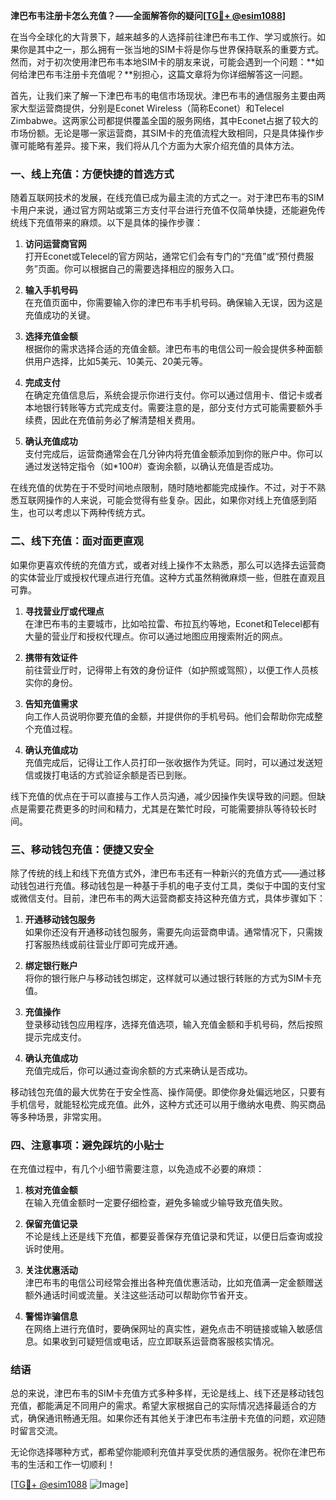 **津巴布韦注册卡怎么充值？——全面解答你的疑问[[TG💪+ @esim1088](https://t.me/s/esim1088)]**

在当今全球化的大背景下，越来越多的人选择前往津巴布韦工作、学习或旅行。如果你是其中之一，那么拥有一张当地的SIM卡将是你与世界保持联系的重要方式。然而，对于初次使用津巴布韦本地SIM卡的朋友来说，可能会遇到一个问题：**如何给津巴布韦注册卡充值呢？**别担心，这篇文章将为你详细解答这一问题。

首先，让我们来了解一下津巴布韦的电信市场现状。津巴布韦的通信服务主要由两家大型运营商提供，分别是Econet Wireless（简称Econet）和Telecel Zimbabwe。这两家公司都提供覆盖全国的服务网络，其中Econet占据了较大的市场份额。无论是哪一家运营商，其SIM卡的充值流程大致相同，只是具体操作步骤可能略有差异。接下来，我们将从几个方面为大家介绍充值的具体方法。

### **一、线上充值：方便快捷的首选方式**

随着互联网技术的发展，在线充值已成为最主流的方式之一。对于津巴布韦的SIM卡用户来说，通过官方网站或第三方支付平台进行充值不仅简单快捷，还能避免传统线下充值带来的麻烦。以下是具体的操作步骤：

1. **访问运营商官网**  
   打开Econet或Telecel的官方网站，通常它们会有专门的“充值”或“预付费服务”页面。你可以根据自己的需要选择相应的服务入口。

2. **输入手机号码**  
   在充值页面中，你需要输入你的津巴布韦手机号码。确保输入无误，因为这是充值成功的关键。

3. **选择充值金额**  
   根据你的需求选择合适的充值金额。津巴布韦的电信公司一般会提供多种面额供用户选择，比如5美元、10美元、20美元等。

4. **完成支付**  
   在确定充值信息后，系统会提示你进行支付。你可以通过信用卡、借记卡或者本地银行转账等方式完成支付。需要注意的是，部分支付方式可能需要额外手续费，因此在充值前务必了解清楚相关费用。

5. **确认充值成功**  
   支付完成后，运营商通常会在几分钟内将充值金额添加到你的账户中。你可以通过发送特定指令（如*100#）查询余额，以确认充值是否成功。

在线充值的优势在于不受时间地点限制，随时随地都能完成操作。不过，对于不熟悉互联网操作的人来说，可能会觉得有些复杂。因此，如果你对线上充值感到陌生，也可以考虑以下两种传统方式。

### **二、线下充值：面对面更直观**

如果你更喜欢传统的充值方式，或者对线上操作不太熟悉，那么可以选择去运营商的实体营业厅或授权代理点进行充值。这种方式虽然稍微麻烦一些，但胜在直观且可靠。

1. **寻找营业厅或代理点**  
   在津巴布韦的主要城市，比如哈拉雷、布拉瓦约等地，Econet和Telecel都有大量的营业厅和授权代理点。你可以通过地图应用搜索附近的网点。

2. **携带有效证件**  
   前往营业厅时，记得带上有效的身份证件（如护照或驾照），以便工作人员核实你的身份。

3. **告知充值需求**  
   向工作人员说明你要充值的金额，并提供你的手机号码。他们会帮助你完成整个充值过程。

4. **确认充值成功**  
   充值完成后，记得让工作人员打印一张收据作为凭证。同时，可以通过发送短信或拨打电话的方式验证余额是否已到账。

线下充值的优点在于可以直接与工作人员沟通，减少因操作失误导致的问题。但缺点是需要花费更多的时间和精力，尤其是在繁忙时段，可能需要排队等待较长时间。

### **三、移动钱包充值：便捷又安全**

除了传统的线上和线下充值方式外，津巴布韦还有一种新兴的充值方式——通过移动钱包进行充值。移动钱包是一种基于手机的电子支付工具，类似于中国的支付宝或微信支付。目前，津巴布韦的两大运营商都支持这种充值方式，具体步骤如下：

1. **开通移动钱包服务**  
   如果你还没有开通移动钱包服务，需要先向运营商申请。通常情况下，只需拨打客服热线或前往营业厅即可完成开通。

2. **绑定银行账户**  
   将你的银行账户与移动钱包绑定，这样就可以通过银行转账的方式为SIM卡充值。

3. **充值操作**  
   登录移动钱包应用程序，选择充值选项，输入充值金额和手机号码，然后按照提示完成支付。

4. **确认充值成功**  
   充值完成后，你可以通过查询余额的方式来确认是否成功。

移动钱包充值的最大优势在于安全性高、操作简便。即使你身处偏远地区，只要有手机信号，就能轻松完成充值。此外，这种方式还可以用于缴纳水电费、购买商品等多种场景，非常实用。

### **四、注意事项：避免踩坑的小贴士**

在充值过程中，有几个小细节需要注意，以免造成不必要的麻烦：

1. **核对充值金额**  
   在输入充值金额时一定要仔细检查，避免多输或少输导致充值失败。

2. **保留充值记录**  
   不论是线上还是线下充值，都要妥善保存充值记录和凭证，以便日后查询或投诉时使用。

3. **关注优惠活动**  
   津巴布韦的电信公司经常会推出各种充值优惠活动，比如充值满一定金额赠送额外通话时间或流量。关注这些活动可以帮助你节省开支。

4. **警惕诈骗信息**  
   在网络上进行充值时，要确保网址的真实性，避免点击不明链接或输入敏感信息。如果收到可疑短信或电话，应立即联系运营商客服核实情况。

### **结语**

总的来说，津巴布韦的SIM卡充值方式多种多样，无论是线上、线下还是移动钱包充值，都能满足不同用户的需求。希望大家根据自己的实际情况选择最适合的方式，确保通讯畅通无阻。如果你还有其他关于津巴布韦注册卡充值的问题，欢迎随时留言交流。

无论你选择哪种方式，都希望你能顺利充值并享受优质的通信服务。祝你在津巴布韦的生活和工作一切顺利！

[[TG💪+ @esim1088](https://t.me/s/esim1088) ![Image](https://i.postimg.cc/4NQfJmqS/Snipaste-2025-05-13-00-14-12.png)]